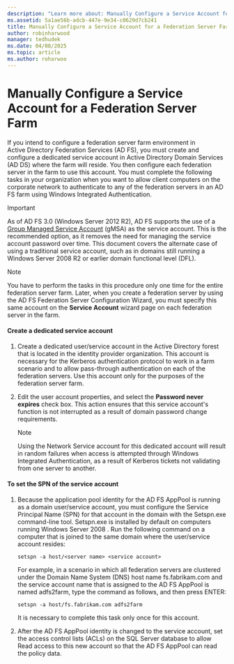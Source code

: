 ```yaml
---
description: "Learn more about: Manually Configure a Service Account for a Federation Server Farm"
ms.assetid: 5a1ae56b-adcb-447e-9e34-c0629d7cb241
title: Manually Configure a Service Account for a Federation Server Farm
author: robinharwood
manager: tedhudek
ms.date: 04/08/2025
ms.topic: article
ms.author: roharwoo
---
```


# Manually Configure a Service Account for a Federation Server Farm

If you intend to configure a federation server farm environment in Active Directory Federation Services \(AD FS\), you must create and configure a dedicated service account in Active Directory Domain Services \(AD DS\) where the farm will reside. You then configure each federation server in the farm to use this account. You must complete the following tasks in your organization when you want to allow client computers on the corporate network to authenticate to any of the federation servers in an AD FS farm using Windows Integrated Authentication.

> [!IMPORTANT]
> As of AD FS 3.0 (Windows Server 2012 R2), AD FS supports the use of a [Group Managed Service Account](../../ad-ds/manage/group-managed-service-accounts/group-managed-service-accounts/group-managed-service-accounts-overview.md) \(gMSA\) as the service account.  This is the recommended option, as it removes the need for managing the service account password over time.  This document covers the alternate case of using a traditional service account, such as in domains still running a Windows Server 2008 R2 or earlier domain functional level \(DFL\).

> [!NOTE]
> You have to perform the tasks in this procedure only one time for the entire federation server farm. Later, when you create a federation server by using the AD FS Federation Server Configuration Wizard, you must specify this same account on the **Service Account** wizard page on each federation server in the farm.

#### Create a dedicated service account

1.  Create a dedicated user\/service account in the Active Directory forest that is located in the identity provider organization. This account is necessary for the Kerberos authentication protocol to work in a farm scenario and to allow pass\-through authentication on each of the federation servers. Use this account only for the purposes of the federation server farm.

2.  Edit the user account properties, and select the **Password never expires** check box. This action ensures that this service account's function is not interrupted as a result of domain password change requirements.

    > [!NOTE]
    > Using the Network Service account for this dedicated account will result in random failures when access is attempted through Windows Integrated Authentication, as a result of Kerberos tickets not validating from one server to another.

#### To set the SPN of the service account

1.  Because the application pool identity for the AD FS AppPool is running as a domain user\/service account, you must configure the Service Principal Name \(SPN\) for that account in the domain with the Setspn.exe command\-line tool. Setspn.exe is installed by default on computers running  Windows Server 2008 . Run the following command on a computer that is joined to the same domain where the user\/service account resides:

    ```
    setspn -a host/<server name> <service account>
    ```

    For example, in a scenario in which all federation servers are clustered under the Domain Name System \(DNS\) host name fs.fabrikam.com and the service account name that is assigned to the AD FS AppPool is named adfs2farm, type the command as follows, and then press ENTER:

    ```
    setspn -a host/fs.fabrikam.com adfs2farm
    ```

    It is necessary to complete this task only once for this account.

2.  After the AD FS AppPool identity is changed to the service account, set the access control lists \(ACLs\) on the SQL Server database to allow Read access to this new account so that the AD FS AppPool can read the policy data.

